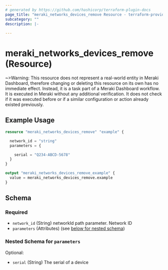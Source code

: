 ```yaml
---
# generated by https://github.com/hashicorp/terraform-plugin-docs
page_title: "meraki_networks_devices_remove Resource - terraform-provider-meraki"
subcategory: ""
description: |-
  
---
```


# meraki_networks_devices_remove (Resource)



~>Warning: This resource does not represent a real-world entity in Meraki Dashboard, therefore changing or deleting this resource on its own has no immediate effect. Instead, it is a task part of a Meraki Dashboard workflow. It is executed in Meraki without any additional verification. It does not check if it was executed before or if a similar configuration or action 
already existed previously.

## Example Usage

```terraform
resource "meraki_networks_devices_remove" "example" {

  network_id = "string"
  parameters = {

    serial = "Q234-ABCD-5678"
  }
}

output "meraki_networks_devices_remove_example" {
  value = meraki_networks_devices_remove.example
}
```

<!-- schema generated by tfplugindocs -->
## Schema

### Required

- `network_id` (String) networkId path parameter. Network ID
- `parameters` (Attributes) (see [below for nested schema](#nestedatt--parameters))

<a id="nestedatt--parameters"></a>
### Nested Schema for `parameters`

Optional:

- `serial` (String) The serial of a device
